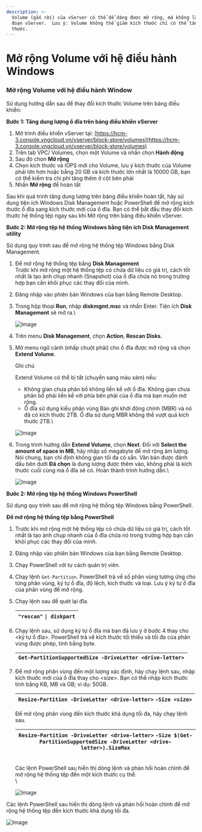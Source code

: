 ```yaml
---
description: >-
  Volume (gắn rời) của vServer có thể dễ dàng được mở rộng, mà không làm gián
  đoạn vServer.  Lưu ý: Volume không thể giảm kích thước chỉ có thể tăng kích
  thước.
---
```


# Mở rộng Volume với hệ điều hành Windows

### **Mở rộng Volume với hệ điều hành Window** 

Sử dụng hướng dẫn sau để thay đổi kích thước Volume trên bảng điều khiển:

**Bước 1: Tăng dung lượng ổ đĩa trên bảng điều khiển vServer**

1. Mở trình điều khiển vServer tại: [https://hcm-3.console.vngcloud.vn/vserver/block-store/volumes](https://hcm-3.console.vngcloud.vn/vserver/block-store/volumes)
2. Trên tab VPC/  Volumes, chọn một Volume và nhấn chọn **Hành động**
3. Sau đó chọn **Mở rộng**
4. Chọn kích thước và IOPS mới cho Volume, lưu ý kích thước của Volume phải lớn hơn hoặc bằng 20 GB và kích thước lớn nhất là 10000 GB, bạn có thể kiểm tra chi phí tăng thêm ở cột bên phải
5. Nhấn **Mở rộng** để hoàn tất

Sau khi quá trình tăng dung lượng trên bảng điều khiển hoàn tất, hãy sử dụng tiện ích Windows Disk Management hoặc PowerShell để mở rộng kích thước ổ đĩa sang kích thước mới của ổ đĩa. Bạn có thể bắt đầu thay đổi kích thước hệ thống tệp ngay sau khi Mở rộng trên bảng điều khiển vServer.

**Bước 2: Mở rộng tệp hệ thống Windows bằng tiện ích Disk Management utility**

Sử dụng quy trình sau để mở rộng hệ thống tệp Windows bằng Disk Management.

1. Để mở rộng hệ thống tệp bằng **Disk Management**\
   Trước khi mở rộng một hệ thống tệp có chứa dữ liệu có giá trị, cách tốt nhất là tạo ảnh chụp nhanh (Snapshot) của ổ đĩa chứa nó trong trường hợp bạn cần khôi phục các thay đổi của mình. 
2. Đăng nhập vào phiên bản Windows của bạn bằng Remote Desktop.
3.  Trong hộp thoại **Run**, nhập **diskmgmt.msc** và nhấn Enter. Tiện ích **Disk Management** sẽ mở ra.\


    ![Image](https://github.com/vngcloud/docs/blob/main/Vietnamese/.gitbook/assets/image%20(429).png?raw=true)
4. Trên menu **Disk Management**, chọn **Action**, **Rescan Disks**.
5.  Mở menu ngữ cảnh (nhấp chuột phải) cho ổ đĩa được mở rộng và chọn **Extend Volume**.

    Ghi chú

    Extend Volume có thể bị tắt (chuyển sang màu xám) nếu:

    * Không gian chưa phân bổ không liền kề với ổ đĩa. Không gian chưa phân bổ phải liền kề với phía bên phải của ổ đĩa mà bạn muốn mở rộng.
    * Ổ đĩa sử dụng kiểu phân vùng Bản ghi khởi động chính (MBR) và nó đã có kích thước 2TB. Ổ đĩa sử dụng MBR không thể vượt quá kích thước 2TB.\


    ![Image](https://github.com/vngcloud/docs/blob/main/Vietnamese/.gitbook/assets/image%20(430).png?raw=true)
6.  Trong trình hướng dẫn **Extend Volume**, chọn **Next**. Đối với **Select the amount of space in MB**, hãy nhập số megabyte để mở rộng âm lượng. Nói chung, bạn chỉ định không gian tối đa có sẵn. Văn bản được đánh dấu bên dưới **Đã chọn** là dung lượng được thêm vào, không phải là kích thước cuối cùng mà ổ đĩa sẽ có. Hoàn thành trình hướng dẫn.\


    ![Image](https://github.com/vngcloud/docs/blob/main/Vietnamese/.gitbook/assets/image%20(431).png?raw=true)

**Bước 2: Mở rộng tệp hệ thống Windows PowerShell**

Sử dụng quy trình sau để mở rộng hệ thống tệp Windows bằng PowerShell.

**Để mở rộng hệ thống tệp bằng PowerShell**

1. Trước khi mở rộng một hệ thống tệp có chứa dữ liệu có giá trị, cách tốt nhất là tạo ảnh chụp nhanh của ổ đĩa chứa nó trong trường hợp bạn cần khôi phục các thay đổi của mình.
2. Đăng nhập vào phiên bản Windows của bạn bằng Remote Desktop.
3. Chạy PowerShell với tư cách quản trị viên.
4. Chạy lệnh `Get-Partition`. PowerShell trả về số phân vùng tương ứng cho từng phân vùng, ký tự ổ đĩa, độ lệch, kích thước và loại. Lưu ý ký tự ổ đĩa của phân vùng để mở rộng.
5.  Chạy lệnh sau để quét lại đĩa.

    | `"rescan"` `\| diskpart` |
    | ------------------------ |
6.  Chạy lệnh sau, sử dụng ký tự ổ đĩa mà bạn đã lưu ý ở bước 4 thay cho \<ký tự ổ đĩa>. PowerShell trả về kích thước tối thiểu và tối đa của phân vùng được phép, tính bằng byte.

    | `Get-PartitionSupportedSize -DriveLetter <drive-letter>` |
    | -------------------------------------------------------- |
7.  Để mở rộng phân vùng đến một lượng xác định, hãy chạy lệnh sau, nhập kích thước mới của ổ đĩa thay cho \<size>. Bạn có thể nhập kích thước tính bằng KB, MB và GB; ví dụ: 50GB.

    | `Resize-Partition -DriveLetter <drive-letter>` `-Size <size>` |
    | ------------------------------------------------------------- |

    Để mở rộng phân vùng đến kích thước khả dụng tối đa, hãy chạy lệnh sau.

    | `Resize-Partition -DriveLetter <drive-letter>` `-Size $(Get-PartitionSupportedSize -DriveLetter <drive-letter>).SizeMax` |
    | ------------------------------------------------------------------------------------------------------------------------ |

    \
    Các lệnh PowerShell sau hiển thị dòng lệnh và phản hồi hoàn chỉnh để mở rộng hệ thống tệp đến một kích thước cụ thể.\
    \


    ![Image](https://github.com/vngcloud/docs/blob/main/Vietnamese/.gitbook/assets/image%20(432).png?raw=true)

Các lệnh PowerShell sau hiển thị dòng lệnh và phản hồi hoàn chỉnh để mở rộng hệ thống tệp đến kích thước khả dụng tối đa.

![Image](https://github.com/vngcloud/docs/blob/main/Vietnamese/.gitbook/assets/image%20(433).png?raw=true)
